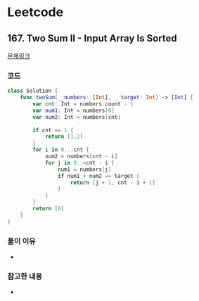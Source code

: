 # Leetcode

## 167. Two Sum II - Input Array Is Sorted


[문제링크](https://leetcode.com/problems/two-sum-ii-input-array-is-sorted/)



### 코드

```swift
class Solution {
    func twoSum(_ numbers: [Int], _ target: Int) -> [Int] {
        var cnt: Int = numbers.count - 1
        var num1: Int = numbers[0]
        var num2: Int = numbers[cnt]
        
        if cnt == 1 {
            return [1,2]
        }
        for i in 0...cnt {
            num2 = numbers[cnt - i]
            for j in 0..<cnt - i {
                num1 = numbers[j]
                if num1 + num2 == target {
                    return [j + 1, cnt - i + 1]
                }
            }
        }
        return [0]
    }
}
```

### 풀이 이유
-

### 참고한 내용
- 